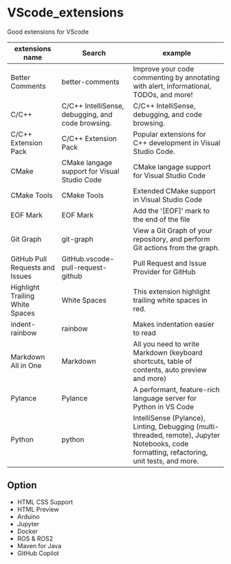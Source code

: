 # VScode_extensions
Good extensions for VScode

extensions name|Search|example|
|------|------|-----|
|Better Comments|better-comments|Improve your code commenting by annotating with alert, informational, TODOs, and more!|
|C/C++|C/C++ IntelliSense, debugging, and code browsing.|C/C++ IntelliSense, debugging, and code browsing.|
|C/C++ Extension Pack|C/C++ Extension Pack|Popular extensions for C++ development in Visual Studio Code.
|CMake|CMake langage support for Visual Studio Code|CMake langage support for Visual Studio Code|
|CMake Tools|CMake Tools|Extended CMake support in Visual Studio Code|
|EOF Mark|EOF Mark|Add the '[EOF]' mark to the end of the file|
|Git Graph|git-graph|View a Git Graph of your repository, and perform Git actions from the graph.|
|GitHub Pull Requests and Issues|GitHub.vscode-pull-request-github|Pull Request and Issue Provider for GitHub|
|Highlight Trailing White Spaces|White Spaces|This extension highlight trailing white spaces in red.|
|indent-rainbow|rainbow|Makes indentation easier to read|
|Markdown All in One|Markdown|All you need to write Markdown (keyboard shortcuts, table of contents, auto preview and more)|
|Pylance|Pylance|A performant, feature-rich language server for Python in VS Code
|Python|python|IntelliSense (Pylance), Linting, Debugging (multi-threaded, remote), Jupyter Notebooks, code formatting, refactoring, unit tests, and more.|


## Option

- HTML CSS Support
- HTML Preview
- Arduino
- Jupyter
- Docker
- ROS & ROS2
- Maven for Java
- GitHub Copilot
  

